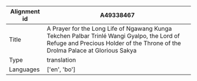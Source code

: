 |Alignment id | A49338467
| --- | --- 
|Title | A Prayer for the Long Life of Ngawang Kunga Tekchen Palbar Trinlé Wangi Gyalpo, the Lord of Refuge and Precious Holder of the Throne of the Drolma Palace at Glorious Sakya 
|Type | translation
|Languages | ['en', 'bo']